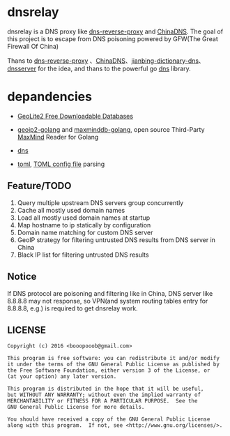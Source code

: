 # dnsrelay

dnsrelay is a DNS proxy like [dns-reverse-proxy](https://github.com/StalkR/dns-reverse-proxy) and [ChinaDNS](https://github.com/shadowsocks/ChinaDNS). The goal of this project is to escape from DNS poisoning powered by GFW(The Great Firewall   Of China)

Thans to  [dns-reverse-proxy](https://github.com/StalkR/dns-reverse-proxy) 、[ChinaDNS](https://github.com/shadowsocks/ChinaDNS)、[jianbing-dictionary-dns](https://github.com/chuangbo/jianbing-dictionary-dns/blob/master/golang/jianbing-dns/jianbing-dns.go)、[dnsserver](https://github.com/docker/dnsserver) for the idea, 
and thans to the powerful go [dns](https://github.com/miekg/dns) library.

# depandencies

* [GeoLite2 Free Downloadable Databases](http://dev.maxmind.com/geoip/geoip2/geolite2/)
 
* [geoip2-golang](https://github.com/oschwald/geoip2-golang) and [maxminddb-golang](https://github.com/oschwald/maxminddb-golang), open source Third-Party [MaxMind](http://maxmind.github.io/MaxMind-DB/) Reader for Golang
* [dns](https://github.com/miekg/dns)
* [toml](https://github.com/naoina/toml), [TOML config file](https://github.com/toml-lang/toml/blob/master/versions/en/toml-v0.4.0.md) parsing 

## Feature/TODO
1. Query multiple upstream DNS servers group concurrently
2. Cache all mostly used domain names
3. Load all mostly used domain names at startup
4. Map hostname to ip statically by configuration
5. Domain name matching for custom DNS server
6. GeoIP strategy for filtering untrusted DNS results from DNS server in China 
7. Black IP list for filtering untrusted DNS results

## Notice
If DNS protocol are poisoning and filtering like in  China, DNS server like 8.8.8.8 may not response, so VPN(and system routing tables entry for 8.8.8.8, e.g.) is required to get dnsrelay work.


## LICENSE

```
Copyright (c) 2016 <booopooob@gmail.com>

This program is free software: you can redistribute it and/or modify    
it under the terms of the GNU General Public License as published by    
the Free Software Foundation, either version 3 of the License, or    
(at your option) any later version.    

This program is distributed in the hope that it will be useful,    
but WITHOUT ANY WARRANTY; without even the implied warranty of    
MERCHANTABILITY or FITNESS FOR A PARTICULAR PURPOSE.  See the    
GNU General Public License for more details.    

You should have received a copy of the GNU General Public License    
along with this program.  If not, see <http://www.gnu.org/licenses/>.
```
